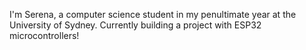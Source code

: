 I'm Serena, a computer science student in my penultimate year at the University of Sydney. Currently building a project with ESP32 microcontrollers!

